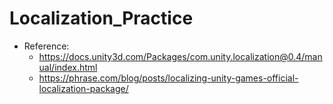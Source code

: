 # Localization_Practice
- Reference: 
    - https://docs.unity3d.com/Packages/com.unity.localization@0.4/manual/index.html
    - https://phrase.com/blog/posts/localizing-unity-games-official-localization-package/